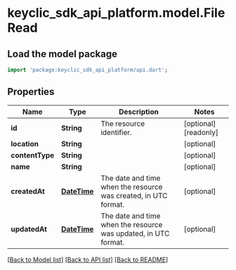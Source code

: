 # keyclic_sdk_api_platform.model.FileRead

## Load the model package
```dart
import 'package:keyclic_sdk_api_platform/api.dart';
```

## Properties
Name | Type | Description | Notes
------------ | ------------- | ------------- | -------------
**id** | **String** | The resource identifier. | [optional] [readonly] 
**location** | **String** |  | [optional] 
**contentType** | **String** |  | [optional] 
**name** | **String** |  | [optional] 
**createdAt** | [**DateTime**](DateTime.md) | The date and time when the resource was created, in UTC format. | [optional] 
**updatedAt** | [**DateTime**](DateTime.md) | The date and time when the resource was updated, in UTC format. | [optional] 

[[Back to Model list]](../README.md#documentation-for-models) [[Back to API list]](../README.md#documentation-for-api-endpoints) [[Back to README]](../README.md)



